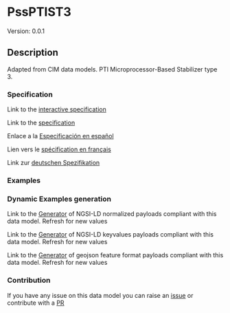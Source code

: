 # PssPTIST3
Version: 0.0.1

## Description 

Adapted from CIM data models. PTI Microprocessor-Based Stabilizer type 3.
### Specification

Link to the [interactive specification](https://swagger.lab.fiware.org/?url=https://github.com/smart-data-models/dataModel.EnergyCIM/blob/master/PssPTIST3/swagger.yaml)

Link to the [specification](https://github.com/smart-data-models/dataModel.EnergyCIM/blob/master/PssPTIST3/doc/spec.md)

Enlace a la [Especificación en español](https://github.com/smart-data-models/dataModel.EnergyCIM/blob/master/PssPTIST3/doc/spec_ES.md)

Lien vers le [spécification en français](https://github.com/smart-data-models/dataModel.EnergyCIM/blob/master/PssPTIST3/doc/spec_FR.md)

Link zur [deutschen Spezifikation](https://github.com/smart-data-models/dataModel.EnergyCIM/blob/master/PssPTIST3/doc/spec_DE.md)
### Examples
### Dynamic Examples generation

Link to the [Generator](https://smartdatamodels.org/extra/ngsi-ld_generator.php?schemaUrl=https://raw.githubusercontent.com/smart-data-models/dataModel.EnergyCIM/master/PssPTIST3/schema.json&email=info@smartdatamodels.org) of NGSI-LD normalized payloads compliant with this data model. Refresh for new values

Link to the [Generator](https://smartdatamodels.org/extra/ngsi-ld_generator_keyvalues.php?schemaUrl=https://raw.githubusercontent.com/smart-data-models/dataModel.EnergyCIM/master/PssPTIST3/schema.json&email=info@smartdatamodels.org) of NGSI-LD keyvalues payloads compliant with this data model. Refresh for new values

Link to the [Generator](https://smartdatamodels.org/extra/geojson_features_generator_v1.0.php?schemaUrl=https://raw.githubusercontent.com/smart-data-models/dataModel.EnergyCIM/master/PssPTIST3/schema.json&email=info@smartdatamodels.org) of geojson feature format payloads compliant with this data model. Refresh for new values
### Contribution

 If you have any issue on this data model you can raise an [issue](https://github.com/smart-data-models/dataModel.EnergyCIM/issues)  or contribute with a [PR](https://github.com/smart-data-models/dataModel.EnergyCIM/pulls)